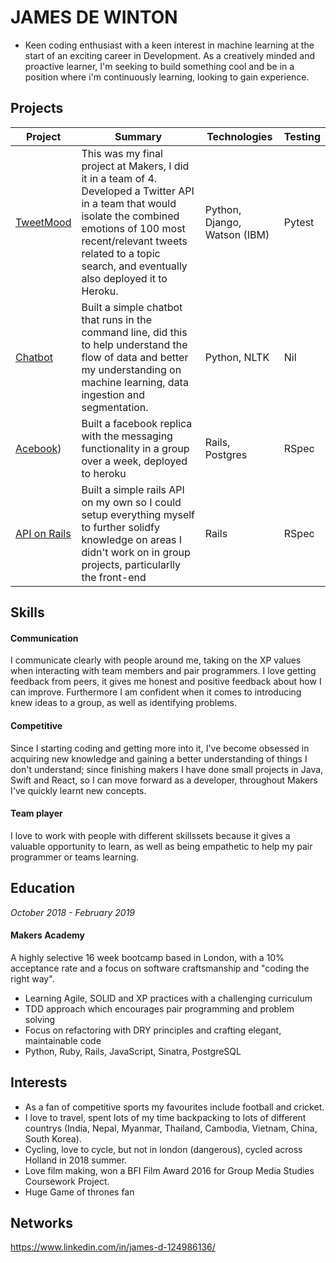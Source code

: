 # JAMES DE WINTON	 
- Keen coding enthusiast with a keen interest in machine learning at the start of an exciting career in Development. As a creatively minded and proactive learner, I'm seeking to build something cool and be in a position where i'm continuously learning, looking to gain experience.

## Projects
| Project | Summary | Technologies | Testing
| ------ | ------ |  ------ |  ------ |
| [TweetMood](https://github.com/jamesdew12/tweet_mood)| This was my final project at Makers, I did it in a team of 4.	Developed a Twitter API in a team that would isolate the combined emotions of 100 most recent/relevant tweets related to a topic search, and eventually also deployed it to Heroku. | Python, Django, Watson (IBM) | Pytest|
| [Chatbot](https://github.com/jamesdew12/chatbot)| Built a simple chatbot that runs in the command line, did this to help understand the flow of data and better my understanding on machine learning, data ingestion and segmentation.  | Python, NLTK | Nil
| [Acebook](https://github.com/jamesdew12/acebook-firenze))| Built a facebook replica with the messaging functionality in a group over a week, deployed to heroku | Rails, Postgres | RSpec |
| [API on Rails](https://github.com/jamesdew12/api-on-rails)| Built a simple rails API on my own so I could setup everything myself to further solidfy knowledge on areas I didn't work on in group projects, particularlly the front-end| Rails | RSpec

## Skills

#### Communication
I communicate clearly with people around me, taking on the XP values when interacting with team members and pair programmers. I love getting feedback from peers, it gives me honest and positive feedback about how I can improve. Furthermore I am confident when it comes to introducing knew ideas to a group, as well as identifying problems.

#### Competitive
Since I starting coding and getting more into it, I've become obsessed in acquiring new knowledge and gaining a better understanding of things I don't understand; since finishing makers I have done small projects in Java, Swift and React, so I can move forward as a developer, throughout Makers I've quickly learnt new concepts. 

#### Team player
I love to work with people with different skillssets because it gives a valuable opportunity to learn, as well as being empathetic to help my pair programmer or teams learning.

## Education

*October 2018 - February 2019*

#### Makers Academy
A highly selective 16 week bootcamp based in London, with a 10% acceptance rate and a focus on software craftsmanship and "coding the right way".
* Learning Agile, SOLID and XP practices with a challenging curriculum
* TDD approach which encourages pair programming and problem solving
* Focus on refactoring with DRY principles and crafting elegant, maintainable code
* Python, Ruby, Rails, JavaScript, Sinatra, PostgreSQL

## Interests
* As a fan of competitive sports my favourites include football and cricket.
* I love to travel, spent lots of my time backpacking to lots of different countrys (India, Nepal, Myanmar, Thailand, Cambodia, Vietnam, China, South Korea).
* Cycling, love to cycle, but not in london (dangerous), cycled across Holland in 2018 summer.
* Love film making, won a BFI Film Award 2016 for Group Media Studies Coursework Project.
* Huge Game of thrones fan


## Networks
https://www.linkedin.com/in/james-d-124986136/ 



